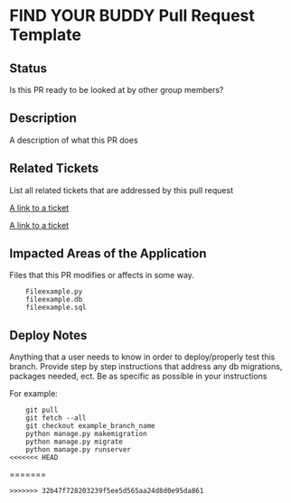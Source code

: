 
# FIND YOUR BUDDY Pull Request Template

## Status
Is this PR ready to be looked at by other group members? 

## Description
A description of what this PR does

## Related Tickets 
List all related tickets that are addressed by this pull request

[A link to a ticket](link.com)

[A link to a ticket](link.com)

## Impacted Areas of the Application
Files that this PR modifies or affects in some way. 
```
    Fileexample.py
    fileexample.db
    fileexample.sql
```

## Deploy Notes
Anything that a user needs to know in order to deploy/properly test this branch. Provide step by step instructions that address any db migrations, packages needed, ect. Be as specific as possible in your instructions

For example: 
```
    git pull 
    git fetch --all
    git checkout example_branch_name
    python manage.py makemigration
    python manage.py migrate
    python manage.py runserver
<<<<<<< HEAD
```
=======
```
>>>>>>> 32b47f728203239f5ee5d565aa24d8d0e95da861
